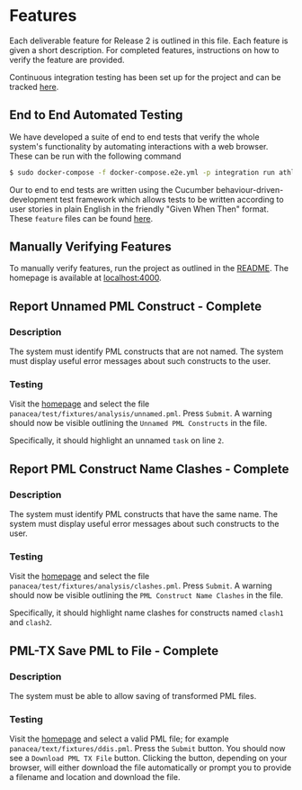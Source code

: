 # Features

Each deliverable feature for Release 2 is outlined in this file. Each feature
is given a short description. For completed features, instructions on how to
verify the feature are provided.

Continuous integration testing has been set up for the project and can be
tracked [here](https://circleci.com/gh/tom-and-the-toothfairies/pathways).

## End to End Automated Testing

We have developed a suite of end to end tests that verify the whole system's
functionality by automating interactions with a web browser. These can be run
with the following command

```bash
$ sudo docker-compose -f docker-compose.e2e.yml -p integration run athloi; sudo docker-compose -f docker-compose.e2e.yml -p integration down
```

Our to end to end tests are written using the Cucumber
behaviour-driven-development test framework which allows tests to be written
according to user stories in plain English in the friendly "Given When Then"
format. These `feature` files can be found [here](../athloi/features).

## Manually Verifying Features

To manually verify features, run the project as outlined in the [README].
The homepage is available at [localhost:4000](http://localhost:4000).

## Report Unnamed PML Construct - Complete

### Description

The system must identify PML constructs that are not named. The system must
display useful error messages about such constructs to the user.

### Testing

Visit the [homepage] and select the file
`panacea/test/fixtures/analysis/unnamed.pml`. Press `Submit`. A warning should
now be visible outlining the `Unnamed PML Constructs` in the file.

Specifically, it should highlight an unnamed `task` on line `2`.

## Report PML Construct Name Clashes - Complete

### Description

The system must identify PML constructs that have the same name. The system
must display useful error messages about such constructs to the user.

### Testing

Visit the [homepage] and select the file
`panacea/test/fixtures/analysis/clashes.pml`. Press `Submit`. A warning should
now be visible outlining the `PML Construct Name Clashes` in the file.

Specifically, it should highlight name clashes for constructs named `clash1`
and `clash2`.

## PML-TX Save PML to File - Complete

### Description
The system must be able to allow saving of transformed PML files.

### Testing
Visit the [homepage] and select a valid PML file; for example
`panacea/text/fixtures/ddis.pml`. Press the `Submit` button. You should now see
a `Download PML TX File` button. Clicking the button, depending on your
browser, will either download the file automatically or prompt you to provide a
filename and location and download the file.

[README]: ../README.md
[homepage]: http://localhost:4000
[fixtures directory]: ../panacea/test/fixtures
